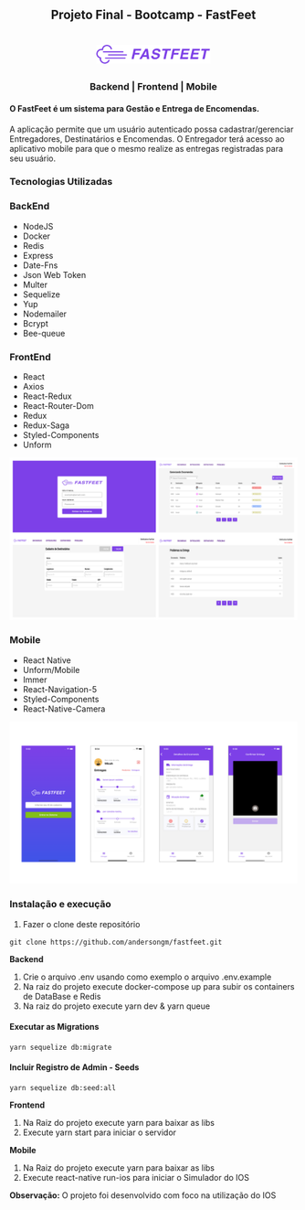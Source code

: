 <h2 align="center">
  Projeto Final - Bootcamp - FastFeet
</h2>

<h1 align="center">
  <img alt="Fastfeet" title="Fastfeet" src="https://github.com/andersongm/fastfeet/blob/master/.images/fastfeet-logo.png" width="200px" />
</h1>

<h3 align="center">
  Backend | Frontend | Mobile 
</h3>

#### O FastFeet é um sistema para Gestão e Entrega de Encomendas. 
A aplicação permite que um usuário autenticado possa cadastrar/gerenciar Entregadores, Destinatários e Encomendas.
O Entregador terá acesso ao aplicativo mobile para que o mesmo realize as entregas registradas para seu usuário.


### **Tecnologias Utilizadas**

### BackEnd

* NodeJS
* Docker
* Redis
* Express
* Date-Fns
* Json Web Token
* Multer
* Sequelize
* Yup
* Nodemailer
* Bcrypt
* Bee-queue


### FrontEnd

* React
* Axios
* React-Redux
* React-Router-Dom
* Redux
* Redux-Saga
* Styled-Components
* Unform

![FrontEnd](https://github.com/andersongm/fastfeet/blob/master/.images/FrontEnd_FastFeet.png)

### Mobile

* React Native
* Unform/Mobile
* Immer
* React-Navigation-5
* Styled-Components
* React-Native-Camera

![Mobile](https://github.com/andersongm/fastfeet/blob/master/.images/Mobile_FastFeet.png)


### Instalação e execução

1. Fazer o clone deste repositório

```
git clone https://github.com/andersongm/fastfeet.git
```

__Backend__
1. Crie o arquivo .env usando como exemplo o arquivo .env.example
2. Na raiz do projeto execute docker-compose up para subir os containers de DataBase e Redis
3. Na raiz do projeto execute yarn dev & yarn queue


#### Executar as Migrations
```
yarn sequelize db:migrate
```

#### Incluir Registro de Admin - Seeds
```
yarn sequelize db:seed:all
```

__Frontend__

1. Na Raiz do projeto execute yarn para baixar as libs
2. Execute yarn start para iniciar o servidor

__Mobile__

1. Na Raiz do projeto execute yarn para baixar as libs
2. Execute react-native run-ios para iniciar o Simulador do IOS

__Observação:__ O projeto foi desenvolvido com foco na utilização do IOS
